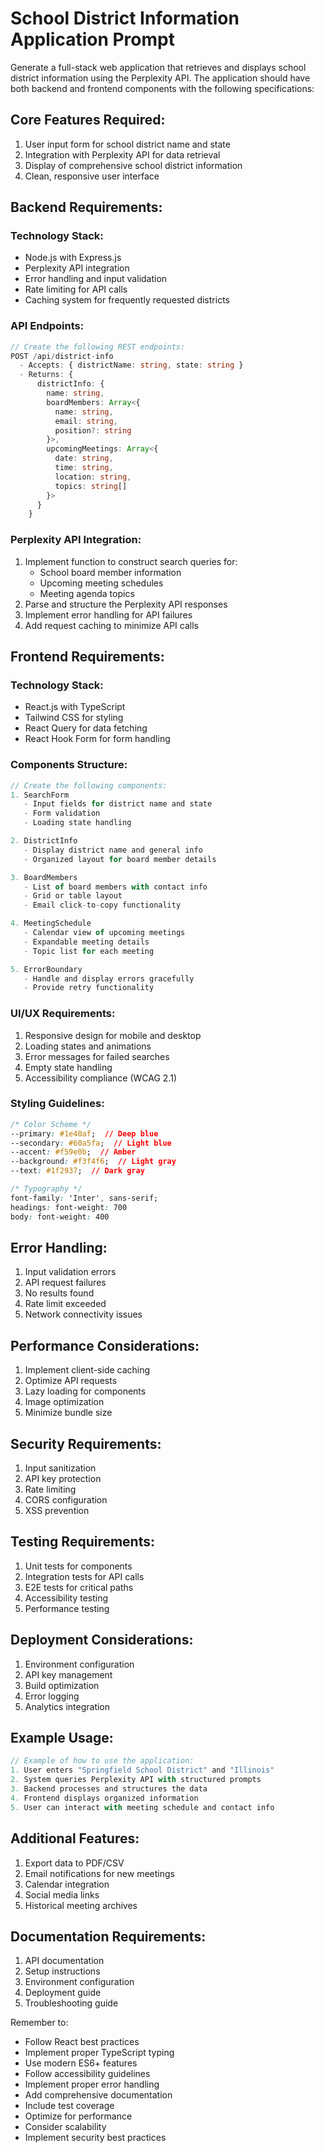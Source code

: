 # School District Information Application Prompt

Generate a full-stack web application that retrieves and displays school district information using the Perplexity API. The application should have both backend and frontend components with the following specifications:

## Core Features Required:
1. User input form for school district name and state
2. Integration with Perplexity API for data retrieval
3. Display of comprehensive school district information
4. Clean, responsive user interface

## Backend Requirements:

### Technology Stack:
- Node.js with Express.js
- Perplexity API integration
- Error handling and input validation
- Rate limiting for API calls
- Caching system for frequently requested districts

### API Endpoints:
```typescript
// Create the following REST endpoints:
POST /api/district-info
  - Accepts: { districtName: string, state: string }
  - Returns: {
      districtInfo: {
        name: string,
        boardMembers: Array<{
          name: string,
          email: string,
          position?: string
        }>,
        upcomingMeetings: Array<{
          date: string,
          time: string,
          location: string,
          topics: string[]
        }>
      }
    }
```

### Perplexity API Integration:
1. Implement function to construct search queries for:
   - School board member information
   - Upcoming meeting schedules
   - Meeting agenda topics
2. Parse and structure the Perplexity API responses
3. Implement error handling for API failures
4. Add request caching to minimize API calls

## Frontend Requirements:

### Technology Stack:
- React.js with TypeScript
- Tailwind CSS for styling
- React Query for data fetching
- React Hook Form for form handling

### Components Structure:
```typescript
// Create the following components:
1. SearchForm
   - Input fields for district name and state
   - Form validation
   - Loading state handling

2. DistrictInfo
   - Display district name and general info
   - Organized layout for board member details

3. BoardMembers
   - List of board members with contact info
   - Grid or table layout
   - Email click-to-copy functionality

4. MeetingSchedule
   - Calendar view of upcoming meetings
   - Expandable meeting details
   - Topic list for each meeting

5. ErrorBoundary
   - Handle and display errors gracefully
   - Provide retry functionality
```

### UI/UX Requirements:
1. Responsive design for mobile and desktop
2. Loading states and animations
3. Error messages for failed searches
4. Empty state handling
5. Accessibility compliance (WCAG 2.1)

### Styling Guidelines:
```css
/* Color Scheme */
--primary: #1e40af;  // Deep blue
--secondary: #60a5fa;  // Light blue
--accent: #f59e0b;  // Amber
--background: #f3f4f6;  // Light gray
--text: #1f2937;  // Dark gray

/* Typography */
font-family: 'Inter', sans-serif;
headings: font-weight: 700
body: font-weight: 400
```

## Error Handling:
1. Input validation errors
2. API request failures
3. No results found
4. Rate limit exceeded
5. Network connectivity issues

## Performance Considerations:
1. Implement client-side caching
2. Optimize API requests
3. Lazy loading for components
4. Image optimization
5. Minimize bundle size

## Security Requirements:
1. Input sanitization
2. API key protection
3. Rate limiting
4. CORS configuration
5. XSS prevention

## Testing Requirements:
1. Unit tests for components
2. Integration tests for API calls
3. E2E tests for critical paths
4. Accessibility testing
5. Performance testing

## Deployment Considerations:
1. Environment configuration
2. API key management
3. Build optimization
4. Error logging
5. Analytics integration

## Example Usage:
```javascript
// Example of how to use the application:
1. User enters "Springfield School District" and "Illinois"
2. System queries Perplexity API with structured prompts
3. Backend processes and structures the data
4. Frontend displays organized information
5. User can interact with meeting schedule and contact info
```

## Additional Features:
1. Export data to PDF/CSV
2. Email notifications for new meetings
3. Calendar integration
4. Social media links
5. Historical meeting archives

## Documentation Requirements:
1. API documentation
2. Setup instructions
3. Environment configuration
4. Deployment guide
5. Troubleshooting guide

Remember to:
- Follow React best practices
- Implement proper TypeScript typing
- Use modern ES6+ features
- Follow accessibility guidelines
- Implement proper error handling
- Add comprehensive documentation
- Include test coverage
- Optimize for performance
- Consider scalability
- Implement security best practices